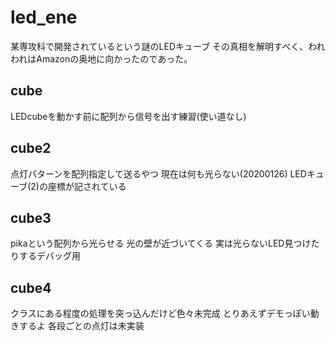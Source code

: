 # led_ene
某専攻科で開発されているという謎のLEDキューブ
その真相を解明すべく、われわれはAmazonの奥地に向かったのであった。

## cube
LEDcubeを動かす前に配列から信号を出す練習(使い道なし)

## cube2
点灯パターンを配列指定して送るやつ
現在は何も光らない(20200126)
LEDキューブ(2)の座標が記されている

## cube3
pikaという配列から光らせる
光の壁が近づいてくる
実は光らないLED見つけたりするデバッグ用

## cube4
クラスにある程度の処理を突っ込んだけど色々未完成
とりあえずデモっぽい動きするよ
各段ごとの点灯は未実装